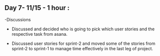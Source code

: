 ## Day 7- 11/15 - 1 hour :

-Discussions
- Discussed and decided who is going to pick which user stories and the respective task from asana.

- Discussed user stories for sprint-2 and moved some of the stories from sprint-2 to sprint-1 to manage time effectively in the last leg of project.
